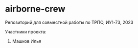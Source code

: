 # airborne-crew
Репозиторий для совместной работы по ТРПО, ИУ1-73, 2023

Участники проекта:
1. Машков Илья
